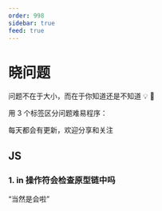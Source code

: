 ```yaml
---
order: 998
sidebar: true
feed: true
---
```


# 晓问题

问题不在于大小，而在于你知道还是不知道 :bulb: :100:

用 3 个标签区分问题难易程序：<Badge type="tip" text="简单"/> <Badge type="warning" text="中等"/> <Badge type="error" text="困难"/>

每天都会有更新，欢迎分享和关注

## JS

### 1. in 操作符会检查原型链中吗 <Badge text="简单" />

<Q>当然是会啦</Q>


